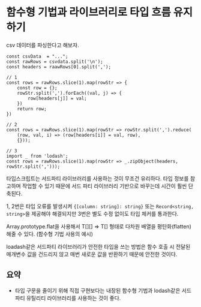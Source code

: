 # 함수형 기법과 라이브러리로 타입 흐름 유지하기

csv 데이터를 파싱한다고 해보자.

```
const csvData  = "...";
const rawRows = csvdata.split('\n');
const headers = raawRows[0].split(',');

// 1
const rows = rawRows.slice(1).map(rowStr => {
	const row = {};
	rowStr.split(',').forEach((val, j) => {
		row[headers[j]] = val;
	})
	return row;
})

// 2
const rows = rawRows.slice(1).map(rowStr => rowStr.split(',').reduce(
	(row, val, i) => (row[headers[i]] = val, row),
	{}));

// 3
import _ from 'lodash';
const rows = rawRows.slice(1).map(rowStr => _.zipObject(headers, rowStr.split(',')));
```

타입스크립트는 서드파티 라이브러리를 사용하는 것이 무조건 유리하다. 타입 정보를 참고하며 작업할 수 있기 때문에 서드 파티 라이브러리 기반으로 바꾸는데 시간이 훨씬 단축된다.

1, 2번은 타입 오류를 발생시켜 `{[column: string]: string}` 또는 `Record<string, string>`을 제공해야 해결되지만 3번은 별도 수정 없이도 타입 체커를 통과한다.

Array.prototype.flat을 사용해서 T[][] => T[] 형태로 다차원 배열을 평탄화(flatten)해줄 수 있다. (함수형 기법 사용의 예시)

loadash같은 서드파티 라이브러리가 안전한 타입을 쓰는 방법은 함수 호출 시 전달된 매개변수 값을 건드리지 않고 매번 새로운 값을 반환하기 때문에 안전한 것이다.

## 요약
- 타입 구문을 줄이기 위해 직접 구현보다는 내장된 함수형 기법과 lodash같은 서드파티 유틸리티 라이브러리를 사용하는 것이 좋다.